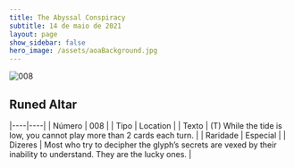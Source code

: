 ```yaml
---
title: The Abyssal Conspiracy
subtitle: 14 de maio de 2021
layout: page
show_sidebar: false
hero_image: /assets/aoaBackground.jpg
---
```


![008](https://cards-keyforge.s3.eu-north-1.amazonaws.com/media/en/tac/008.png)

## Runed Altar

|----|----|
| Número | 008 |
| Tipo | Location |
| Texto | (T) While the tide is low, you cannot play more than 2 cards each turn. |
| Raridade | Especial |
| Dizeres | Most who try to decipher the glyph’s secrets are vexed by their inability to understand. They are the lucky ones. |

